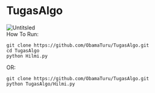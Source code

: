 # TugasAlgo
![Untitsled](https://github.com/ObamaTuru/TugasAlgo/assets/101854101/7715780d-4970-4283-9686-65137a332fd2)
<br />
How To Run:
```
git clone https://github.com/ObamaTuru/TugasAlgo.git
cd TugasAlgo
python Hilmi.py
```
OR:
```
git clone https://github.com/ObamaTuru/TugasAlgo.git
python TugasAlgo/Hilmi.py
```
